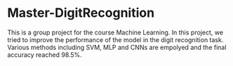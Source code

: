 # Master-DigitRecognition
This is a group project for the course Machine Learning.
In this project, we tried to improve the performance of the model in the digit recognition task. Various methods including SVM, MLP and CNNs are empolyed and the final accuracy reached 98.5%.
